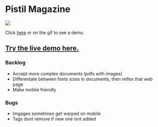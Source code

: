# Pistil Magazine





[![](/pistil.gif)](https://youtu.be/0GxS2499qEs)

Click [here](https://youtu.be/0GxS2499qEs) or on the gif to see a demo.

## [Try the live demo here.](https://pistil.herokuapp.com/)

### Backlog

- Accept more complex documents (pdfs with images)
- Differentate between fonts sizes in documents, then relfex that web page
- Make moblie friendly

### Bugs

- Imgages sometimes get warped on mobile
- Tags dont remove if new one isnt added


